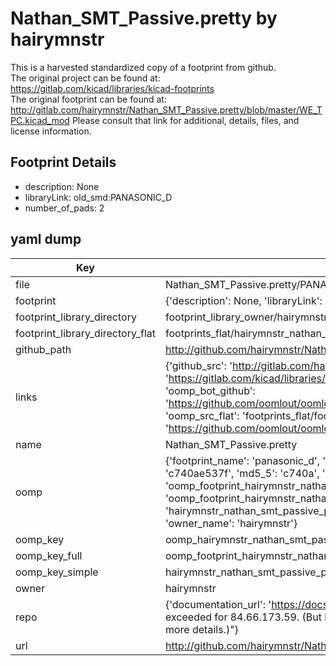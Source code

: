 # Nathan_SMT_Passive.pretty by hairymnstr  
This is a harvested standardized copy of a footprint from github.  
The original project can be found at:  
https://gitlab.com/kicad/libraries/kicad-footprints  
The original footprint can be found at:
http://gitlab.com/hairymnstr/Nathan_SMT_Passive.pretty/blob/master/WE_TPC.kicad_mod
Please consult that link for additional, details, files, and license information.  
## Footprint Details
* description: None  
* libraryLink: old_smd:PANASONIC_D  
* number_of_pads: 2  
## yaml dump  
| Key | Value |  
| --- | --- |  
| file | Nathan_SMT_Passive.pretty/PANASONIC_D.kicad_mod |  
| footprint | {'description': None, 'libraryLink': 'old_smd:PANASONIC_D', 'number_of_pads': 2} |  
| footprint_library_directory | footprint_library_owner/hairymnstr_Nathan_SMT_Passive.pretty |  
| footprint_library_directory_flat | footprints_flat/hairymnstr_nathan_smt_passive_panasonic_d/working |  
| github_path | http://github.com/hairymnstr/Nathan_SMT_Passive.pretty/blob/master/PANASONIC_D.kicad_mod |  
| links | {'github_src': 'http://gitlab.com/hairymnstr/Nathan_SMT_Passive.pretty/blob/master/WE_TPC.kicad_mod', 'github_src_repo': 'https://gitlab.com/kicad/libraries/kicad-footprints', 'oomp_bot': 'footprints/hairymnstr_nathan_smt_passive_panasonic_d/working', 'oomp_bot_github': 'https://github.com/oomlout/oomlout_oomp_footprint_bot/tree/main/footprints/hairymnstr_nathan_smt_passive_panasonic_d/working', 'oomp_src_flat': 'footprints_flat/footprints_flat/hairymnstr_nathan_smt_passive_panasonic_d/working', 'oomp_src_flat_github': 'https://github.com/oomlout/oomlout_oomp_footprint_src/tree/main/footprints_flat/hairymnstr_nathan_smt_passive_panasonic_d/working'} |  
| name | Nathan_SMT_Passive.pretty |  
| oomp | {'footprint_name': 'panasonic_d', 'library_name': 'nathan_smt_passive', 'md5': 'c740ae537fa4af2e8f5f6c8df7b38f10', 'md5_10': 'c740ae537f', 'md5_5': 'c740a', 'md5_6': 'c740ae', 'oomp_key': 'oomp_hairymnstr_nathan_smt_passive_panasonic_d', 'oomp_key_extra': 'oomp_footprint_hairymnstr_nathan_smt_passive_panasonic_d', 'oomp_key_full': 'oomp_footprint_hairymnstr_nathan_smt_passive_panasonic_d_c740ae', 'oomp_key_simple': 'hairymnstr_nathan_smt_passive_panasonic_d', 'original_filename': 'Nathan_SMT_Passive.pretty/PANASONIC_D.kicad_mod', 'owner_name': 'hairymnstr'} |  
| oomp_key | oomp_hairymnstr_nathan_smt_passive_panasonic_d |  
| oomp_key_full | oomp_footprint_hairymnstr_nathan_smt_passive_panasonic_d |  
| oomp_key_simple | hairymnstr_nathan_smt_passive_panasonic_d |  
| owner | hairymnstr |  
| repo | {'documentation_url': 'https://docs.github.com/rest/overview/resources-in-the-rest-api#rate-limiting', 'message': "API rate limit exceeded for 84.66.173.59. (But here's the good news: Authenticated requests get a higher rate limit. Check out the documentation for more details.)"} |  
| url | http://github.com/hairymnstr/Nathan_SMT_Passive.pretty |  

